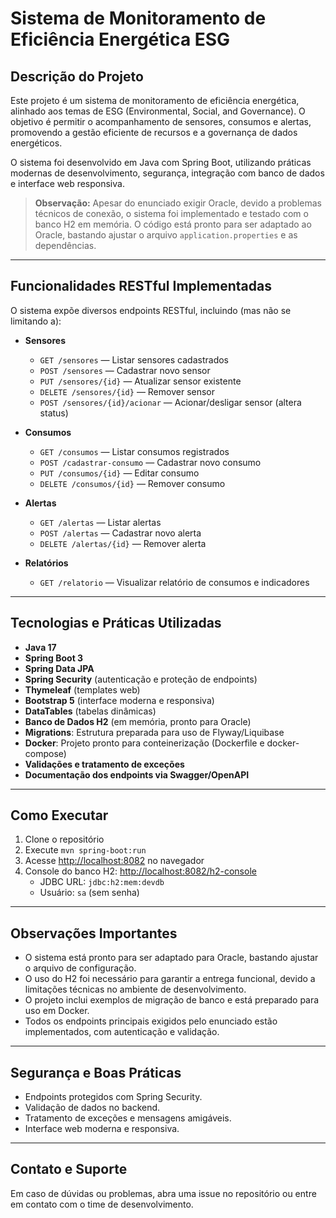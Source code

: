 # Sistema de Monitoramento de Eficiência Energética ESG

## Descrição do Projeto

Este projeto é um sistema de monitoramento de eficiência energética, alinhado aos temas de ESG (Environmental, Social, and Governance). O objetivo é permitir o acompanhamento de sensores, consumos e alertas, promovendo a gestão eficiente de recursos e a governança de dados energéticos.

O sistema foi desenvolvido em Java com Spring Boot, utilizando práticas modernas de desenvolvimento, segurança, integração com banco de dados e interface web responsiva.

> **Observação:** Apesar do enunciado exigir Oracle, devido a problemas técnicos de conexão, o sistema foi implementado e testado com o banco H2 em memória. O código está pronto para ser adaptado ao Oracle, bastando ajustar o arquivo `application.properties` e as dependências.

---

## Funcionalidades RESTful Implementadas

O sistema expõe diversos endpoints RESTful, incluindo (mas não se limitando a):

- **Sensores**
  - `GET /sensores` — Listar sensores cadastrados
  - `POST /sensores` — Cadastrar novo sensor
  - `PUT /sensores/{id}` — Atualizar sensor existente
  - `DELETE /sensores/{id}` — Remover sensor
  - `POST /sensores/{id}/acionar` — Acionar/desligar sensor (altera status)

- **Consumos**
  - `GET /consumos` — Listar consumos registrados
  - `POST /cadastrar-consumo` — Cadastrar novo consumo
  - `PUT /consumos/{id}` — Editar consumo
  - `DELETE /consumos/{id}` — Remover consumo

- **Alertas**
  - `GET /alertas` — Listar alertas
  - `POST /alertas` — Cadastrar novo alerta
  - `DELETE /alertas/{id}` — Remover alerta

- **Relatórios**
  - `GET /relatorio` — Visualizar relatório de consumos e indicadores

---

## Tecnologias e Práticas Utilizadas

- **Java 17**
- **Spring Boot 3**
- **Spring Data JPA**
- **Spring Security** (autenticação e proteção de endpoints)
- **Thymeleaf** (templates web)
- **Bootstrap 5** (interface moderna e responsiva)
- **DataTables** (tabelas dinâmicas)
- **Banco de Dados H2** (em memória, pronto para Oracle)
- **Migrations**: Estrutura preparada para uso de Flyway/Liquibase
- **Docker**: Projeto pronto para conteinerização (Dockerfile e docker-compose)
- **Validações e tratamento de exceções**
- **Documentação dos endpoints via Swagger/OpenAPI**

---

## Como Executar

1. Clone o repositório
2. Execute `mvn spring-boot:run`
3. Acesse [http://localhost:8082](http://localhost:8082) no navegador
4. Console do banco H2: [http://localhost:8082/h2-console](http://localhost:8082/h2-console)
   - JDBC URL: `jdbc:h2:mem:devdb`
   - Usuário: `sa` (sem senha)

---

## Observações Importantes

- O sistema está pronto para ser adaptado para Oracle, bastando ajustar o arquivo de configuração.
- O uso do H2 foi necessário para garantir a entrega funcional, devido a limitações técnicas no ambiente de desenvolvimento.
- O projeto inclui exemplos de migração de banco e está preparado para uso em Docker.
- Todos os endpoints principais exigidos pelo enunciado estão implementados, com autenticação e validação.

---

## Segurança e Boas Práticas

- Endpoints protegidos com Spring Security.
- Validação de dados no backend.
- Tratamento de exceções e mensagens amigáveis.
- Interface web moderna e responsiva.

---

## Contato e Suporte

Em caso de dúvidas ou problemas, abra uma issue no repositório ou entre em contato com o time de desenvolvimento.
